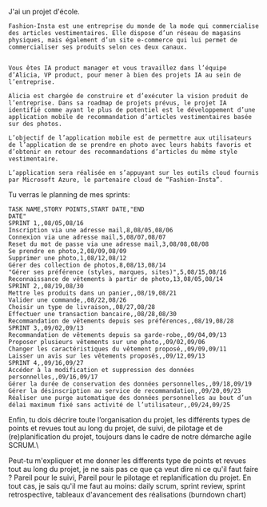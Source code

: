 J'ai un projet d'école.

```
Fashion-Insta est une entreprise du monde de la mode qui commercialise des articles vestimentaires. Elle dispose d’un réseau de magasins physiques, mais également d’un site e-commerce qui lui permet de commercialiser ses produits selon ces deux canaux.

 
Vous êtes IA product manager et vous travaillez dans l’équipe d’Alicia, VP product, pour mener à bien des projets IA au sein de l’entreprise. 

Alicia est chargée de construire et d’exécuter la vision produit de l’entreprise. Dans sa roadmap de projets prévus, le projet IA identifié comme ayant le plus de potentiel est le développement d’une application mobile de recommandation d’articles vestimentaires basée sur des photos.

L’objectif de l’application mobile est de permettre aux utilisateurs de l’application de se prendre en photo avec leurs habits favoris et d’obtenir en retour des recommandations d’articles du même style vestimentaire.

L’application sera réalisée en s’appuyant sur les outils cloud fournis par Microsoft Azure, le partenaire cloud de “Fashion-Insta”.
```

Tu verras le planning de mes sprints:
```
TASK NAME,STORY POINTS,START DATE,"END 
DATE"
SPRINT 1,,08/05,08/16
Inscription via une adresse mail,8,08/05,08/06
Connexion via une adresse mail,5,08/07,08/07
Reset du mot de passe via une adresse mail,3,08/08,08/08
Se prendre en photo,2,08/09,08/09
Supprimer une photo,1,08/12,08/12
Gérer des collection de photos,8,08/13,08/14
"Gérer ses préférence (styles, marques, sites)",5,08/15,08/16
Reconnaissance de vêtements à partir de photo,13,08/05,08/14
SPRINT 2,,08/19,08/30
Mettre les produits dans un panier,,08/19,08/21
Valider une commande,,08/22,08/26
Choisir un type de livraison,,08/27,08/28
Effectuer une transaction bancaire,,08/28,08/30
Recommandation de vêtements depuis ses préférences,,08/19,08/28
SPRINT 3,,09/02,09/13
Recommandation de vêtements depuis sa garde-robe,,09/04,09/13
Proposer plusieurs vêtements sur une photo,,09/02,09/06
Changer les caractéristiques du vêtement proposé,,09/09,09/11
Laisser un avis sur les vêtements proposés,,09/12,09/13
SPRINT 4,,09/16,09/27
Accéder à la modification et suppression des données personnelles,,09/16,09/17
Gérer la durée de conservation des données personnelles,,09/18,09/19
Gérer la désinscription au service de recommandation,,09/20,09/23
Réaliser une purge automatique des données personnelles au bout d’un délai maximum fixé sans activité de l’utilisateur,,09/24,09/25
```

Enfin, tu dois décrire toute l’organisation du projet, les différents types de points et revues tout au long du projet, de suivi, de pilotage et de (re)planification du projet, toujours dans le cadre de notre démarche agile SCRUM.\

Peut-tu m'expliquer et me donner les differents type de points et revues tout au long du projet, je ne sais pas ce que ça veut dire ni ce qu'il faut faire ?
	  Pareil pour le suivi, 
	  Pareil pour le pilotage et replanification du projet. 
	  En tout cas, je sais qu'il me faut au moins: daily scrum, sprint review, sprint retrospective, tableaux d'avancement des réalisations (burndown chart)